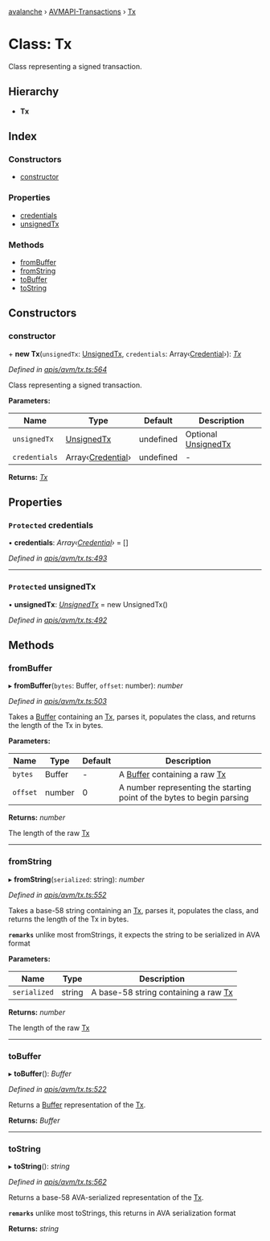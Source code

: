 [avalanche](../README.md) › [AVMAPI-Transactions](../modules/avmapi_transactions.md) › [Tx](avmapi_transactions.tx.md)

# Class: Tx

Class representing a signed transaction.

## Hierarchy

* **Tx**

## Index

### Constructors

* [constructor](avmapi_transactions.tx.md#constructor)

### Properties

* [credentials](avmapi_transactions.tx.md#protected-credentials)
* [unsignedTx](avmapi_transactions.tx.md#protected-unsignedtx)

### Methods

* [fromBuffer](avmapi_transactions.tx.md#frombuffer)
* [fromString](avmapi_transactions.tx.md#fromstring)
* [toBuffer](avmapi_transactions.tx.md#tobuffer)
* [toString](avmapi_transactions.tx.md#tostring)

## Constructors

###  constructor

\+ **new Tx**(`unsignedTx`: [UnsignedTx](avmapi_transactions.unsignedtx.md), `credentials`: Array‹[Credential](avmapi_credentials.credential.md)›): *[Tx](avmapi_transactions.tx.md)*

*Defined in [apis/avm/tx.ts:564](https://github.com/ava-labs/avalanche.js/blob/4d26b45/src/apis/avm/tx.ts#L564)*

Class representing a signed transaction.

**Parameters:**

Name | Type | Default | Description |
------ | ------ | ------ | ------ |
`unsignedTx` | [UnsignedTx](avmapi_transactions.unsignedtx.md) | undefined | Optional [UnsignedTx](avmapi_transactions.unsignedtx.md) |
`credentials` | Array‹[Credential](avmapi_credentials.credential.md)› | undefined | - |

**Returns:** *[Tx](avmapi_transactions.tx.md)*

## Properties

### `Protected` credentials

• **credentials**: *Array‹[Credential](avmapi_credentials.credential.md)›* = []

*Defined in [apis/avm/tx.ts:493](https://github.com/ava-labs/avalanche.js/blob/4d26b45/src/apis/avm/tx.ts#L493)*

___

### `Protected` unsignedTx

• **unsignedTx**: *[UnsignedTx](avmapi_transactions.unsignedtx.md)* = new UnsignedTx()

*Defined in [apis/avm/tx.ts:492](https://github.com/ava-labs/avalanche.js/blob/4d26b45/src/apis/avm/tx.ts#L492)*

## Methods

###  fromBuffer

▸ **fromBuffer**(`bytes`: Buffer, `offset`: number): *number*

*Defined in [apis/avm/tx.ts:503](https://github.com/ava-labs/avalanche.js/blob/4d26b45/src/apis/avm/tx.ts#L503)*

Takes a [Buffer](https://github.com/feross/buffer) containing an [Tx](avmapi_transactions.tx.md), parses it, populates the class, and returns the length of the Tx in bytes.

**Parameters:**

Name | Type | Default | Description |
------ | ------ | ------ | ------ |
`bytes` | Buffer | - | A [Buffer](https://github.com/feross/buffer) containing a raw [Tx](avmapi_transactions.tx.md) |
`offset` | number | 0 | A number representing the starting point of the bytes to begin parsing  |

**Returns:** *number*

The length of the raw [Tx](avmapi_transactions.tx.md)

___

###  fromString

▸ **fromString**(`serialized`: string): *number*

*Defined in [apis/avm/tx.ts:552](https://github.com/ava-labs/avalanche.js/blob/4d26b45/src/apis/avm/tx.ts#L552)*

Takes a base-58 string containing an [Tx](avmapi_transactions.tx.md), parses it, populates the class, and returns the length of the Tx in bytes.

**`remarks`** 
unlike most fromStrings, it expects the string to be serialized in AVA format

**Parameters:**

Name | Type | Description |
------ | ------ | ------ |
`serialized` | string | A base-58 string containing a raw [Tx](avmapi_transactions.tx.md)  |

**Returns:** *number*

The length of the raw [Tx](avmapi_transactions.tx.md)

___

###  toBuffer

▸ **toBuffer**(): *Buffer*

*Defined in [apis/avm/tx.ts:522](https://github.com/ava-labs/avalanche.js/blob/4d26b45/src/apis/avm/tx.ts#L522)*

Returns a [Buffer](https://github.com/feross/buffer) representation of the [Tx](avmapi_transactions.tx.md).

**Returns:** *Buffer*

___

###  toString

▸ **toString**(): *string*

*Defined in [apis/avm/tx.ts:562](https://github.com/ava-labs/avalanche.js/blob/4d26b45/src/apis/avm/tx.ts#L562)*

Returns a base-58 AVA-serialized representation of the [Tx](avmapi_transactions.tx.md).

**`remarks`** 
unlike most toStrings, this returns in AVA serialization format

**Returns:** *string*
